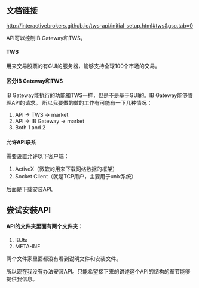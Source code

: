 ## 文档链接
http://interactivebrokers.github.io/tws-api/initial_setup.html#tws&gsc.tab=0

API可以控制IB Gateway和TWS。

#### TWS
用来交易股票的有GUI的服务器，能够支持全球100个市场的交易。

#### 区分IB Gateway和TWS
IB Gateway能执行的功能和TWS一样，但是不是基于GUI的。IB Gateway能够管理API的请求。
所以我要做的做的工作有可能有一下几种情况：
1.	API -> TWS -> market
2.	API -> IB Gateway -> market
3.	Both 1 and 2

#### 允许API联系
需要设置允许以下客户端：
1.	ActiveX（微软的用来下载网络数据的框架）
2.	Socket Client（就是TCP用户，主要用于unix系统）

后面是下载安装API。

## 尝试安装API
#### API的文件夹里面有两个文件夹：
1.	IBJts
2.	META-INF

两个文件家里面都没有看到说明文件和安装文件。

所以现在我没有办法安装API。只能希望接下来的讲述这个API的结构的章节能够提供我信息。
